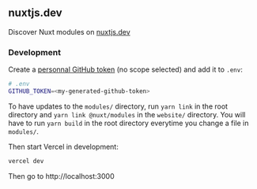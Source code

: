 ## nuxtjs.dev

Discover Nuxt modules on [nuxtjs.dev](https://nuxtjs.dev)

### Development

Create a [personnal GitHub token](https://github.com/settings/tokens) (no scope selected) and add it to `.env`:

```bash
# .env
GITHUB_TOKEN=<my-generated-github-token>
```

To have updates to the `modules/` directory, run `yarn link`  in the root directory and `yarn link @nuxt/modules` in the `website/` directory. You will have to run `yarn build` in the root directory everytime you change a file in `modules/`.

Then start Vercel in development:

```bash
vercel dev
```

Then go to http://localhost:3000
